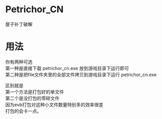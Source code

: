 # Petrichor_CN
屋子补丁破解
# 用法
你有两种可选  
第一种是直接下载 petrichor_cn.exe 放到游戏目录下运行即可  
第二种是把file文件夹里的全部文件拷贝到游戏目录下运行 petrichor_cn.exe  

区别就是  
第一个方法是打包好的单文件  
第二个是没打包的零碎文件  
因为evb打包对这种小文件数量特别多的效率很差  
打包的会卡一点。  
